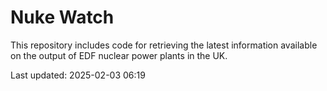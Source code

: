 # Nuke Watch

This repository includes code for retrieving the latest information available on the output of EDF nuclear power plants in the UK.

Last updated: 2025-02-03 06:19